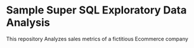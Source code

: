 # Sample Super SQL Exploratory Data Analysis
This repository Analyzes sales metrics of a fictitious Ecommerce company
